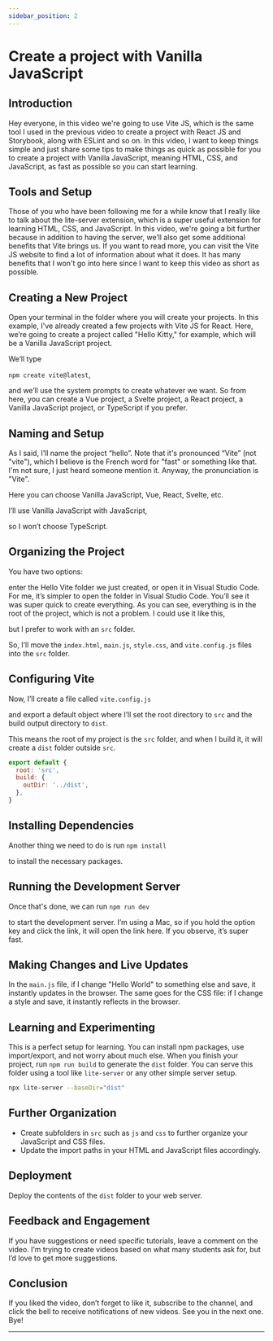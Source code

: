 ```yaml
---
sidebar_position: 2
---
```


# Create a project with Vanilla JavaScript

## Introduction

Hey everyone, in this video we're going to use Vite JS, which is the same tool I used in the previous video to create a project with React JS and Storybook, along with ESLint and so on. In this video, I want to keep things simple and just share some tips to make things as quick as possible for you to create a project with Vanilla JavaScript, meaning HTML, CSS, and JavaScript, as fast as possible so you can start learning.

## Tools and Setup

Those of you who have been following me for a while know that I really like to talk about the lite-server extension, which is a super useful extension for learning HTML, CSS, and JavaScript. In this video, we're going a bit further because in addition to having the server, we’ll also get some additional benefits that Vite brings us. If you want to read more, you can visit the Vite JS website to find a lot of information about what it does. It has many benefits that I won't go into here since I want to keep this video as short as possible.

## Creating a New Project

Open your terminal in the folder where you will create your projects. In this example, I've already created a few projects with Vite JS for React. Here, we’re going to create a project called "Hello Kitty," for example, which will be a Vanilla JavaScript project.

We’ll type

`npm create vite@latest`,

and we’ll use the system prompts to create whatever we want. So from here, you can create a Vue project, a Svelte project, a React project, a Vanilla JavaScript project, or TypeScript if you prefer.

## Naming and Setup

As I said, I’ll name the project “hello”. Note that it's pronounced “Vite” (not "vite"), which I believe is the French word for "fast" or something like that. I'm not sure, I just heard someone mention it. Anyway, the pronunciation is "Vite".

Here you can choose Vanilla JavaScript, Vue, React, Svelte, etc.

I’ll use Vanilla JavaScript with JavaScript,

so I won’t choose TypeScript.

## Organizing the Project

You have two options:

enter the Hello Vite folder we just created, or open it in Visual Studio Code. For me, it’s simpler to open the folder in Visual Studio Code. You’ll see it was super quick to create everything. As you can see, everything is in the root of the project, which is not a problem. I could use it like this,

but I prefer to work with an `src` folder.

So, I’ll move the `index.html`, `main.js`, `style.css`, and `vite.config.js` files into the `src` folder.

## Configuring Vite

Now, I’ll create a file called `vite.config.js`

and export a default object where I’ll set the root directory to `src` and the build output directory to `dist`.

This means the root of my project is the `src` folder, and when I build it, it will create a `dist` folder outside `src`.

```javascript
export default {
  root: 'src',
  build: {
    outDir: '../dist',
  },
}
```

## Installing Dependencies

Another thing we need to do is run `npm install`

to install the necessary packages.

## Running the Development Server

Once that's done, we can run `npm run dev`

to start the development server. I’m using a Mac, so if you hold the option key and click the link, it will open the link here. If you observe, it’s super fast.

## Making Changes and Live Updates

In the `main.js` file, if I change "Hello World" to something else and save, it instantly updates in the browser. The same goes for the CSS file: if I change a style and save, it instantly reflects in the browser.

## Learning and Experimenting

This is a perfect setup for learning. You can install npm packages, use import/export, and not worry about much else. When you finish your project, run `npm run build` to generate the `dist` folder. You can serve this folder using a tool like `lite-server` or any other simple server setup.

```bash
npx lite-server --baseDir="dist"
```

## Further Organization

- Create subfolders in `src` such as `js` and `css` to further organize your JavaScript and CSS files.
- Update the import paths in your HTML and JavaScript files accordingly.

## Deployment

Deploy the contents of the `dist` folder to your web server.

## Feedback and Engagement

If you have suggestions or need specific tutorials, leave a comment on the video. I’m trying to create videos based on what many students ask for, but I’d love to get more suggestions.

## Conclusion

If you liked the video, don’t forget to like it, subscribe to the channel, and click the bell to receive notifications of new videos. See you in the next one. Bye!

---

